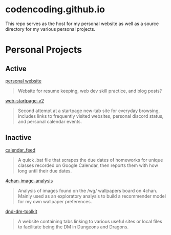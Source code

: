 # codencoding.github.io

This repo serves as the host for my personal website as well as a source directory for my various personal projects.

# Personal Projects
## Active

[personal website](https://github.com/codencoding/codencoding.github.io)
>Website for resume keeping, web dev skill practice, and blog posts?

[web-startpage-v2](https://github.com/codencoding/web-startpage-v2) 

>Second attempt at a startpage new-tab site for everyday browsing, includes links to frequently visited websites, personal discord status, and personal calendar events.

## Inactive

[calendar_feed](https://github.com/codencoding/calendar_feed)

>A quick .bat file that scrapes the due dates of homeworks for unique classes recorded on Google Calendar, then reports them with how long until their due dates.

[4chan-image-analysis](https://github.com/codencoding/4chan-image-analysis) 

>Analysis of images found on the /wg/ wallpapers board on 4chan. Mainly used as an exploratory analysis to build a recommender model for my own wallpaper preferences.

[dnd-dm-toolkit](https://github.com/codencoding/dnd-dm-toolkit) 

>A website containing tabs linking to various useful sites or local files to facilitate being the DM in Dungeons and Dragons.
